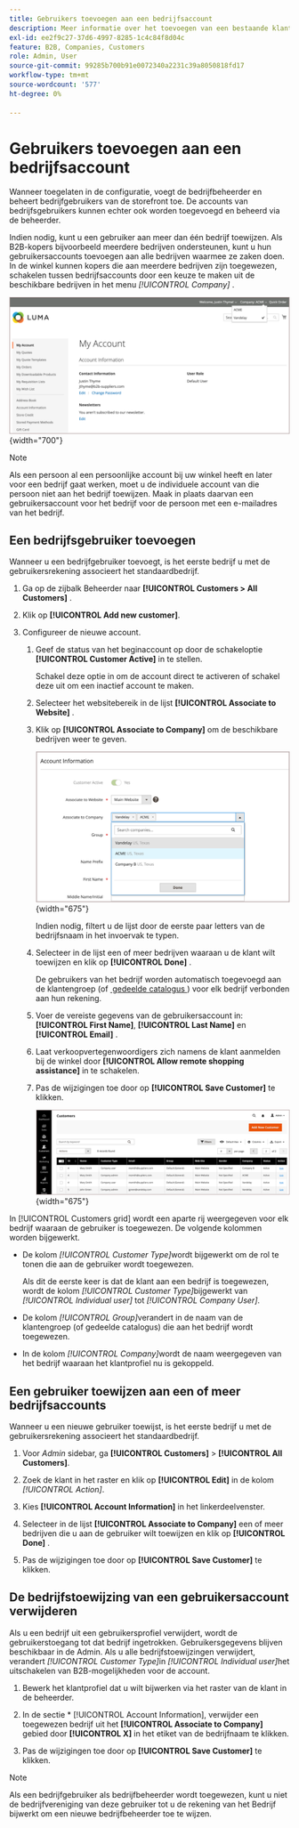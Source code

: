 ```yaml
---
title: Gebruikers toevoegen aan een bedrijfsaccount
description: Meer informatie over het toevoegen van een bestaande klant aan een bedrijfsaccount.
exl-id: ee2f9c27-37d6-4997-8285-1c4c84f8d04c
feature: B2B, Companies, Customers
role: Admin, User
source-git-commit: 99285b700b91e0072340a2231c39a8050818fd17
workflow-type: tm+mt
source-wordcount: '577'
ht-degree: 0%

---
```


# Gebruikers toevoegen aan een bedrijfsaccount

Wanneer toegelaten in de configuratie, voegt de bedrijfbeheerder en beheert bedrijfgebruikers van de storefront toe. De accounts van bedrijfsgebruikers kunnen echter ook worden toegevoegd en beheerd via de beheerder.

Indien nodig, kunt u een gebruiker aan meer dan één bedrijf toewijzen. Als B2B-kopers bijvoorbeeld meerdere bedrijven ondersteunen, kunt u hun gebruikersaccounts toevoegen aan alle bedrijven waarmee ze zaken doen. In de winkel kunnen kopers die aan meerdere bedrijven zijn toegewezen, schakelen tussen bedrijfsaccounts door een keuze te maken uit de beschikbare bedrijven in het menu *[!UICONTROL Company]* .

![&#x200B; associeerde aan Bedrijf &#x200B;](./assets/company-assign-multi-switcher.png){width="700"}

>[!NOTE]
>
>Als een persoon al een persoonlijke account bij uw winkel heeft en later voor een bedrijf gaat werken, moet u de individuele account van die persoon niet aan het bedrijf toewijzen. Maak in plaats daarvan een gebruikersaccount voor het bedrijf voor de persoon met een e-mailadres van het bedrijf.

## Een bedrijfsgebruiker toevoegen

Wanneer u een bedrijfgebruiker toevoegt, is het eerste bedrijf u met de gebruikersrekening associeert het standaardbedrijf.

1. Ga op de zijbalk Beheerder naar **[!UICONTROL Customers > All Customers]** .

1. Klik op **[!UICONTROL Add new customer]**.

1. Configureer de nieuwe account.

   1. Geef de status van het beginaccount op door de schakeloptie **[!UICONTROL Customer Active]** in te stellen.

      Schakel deze optie in om de account direct te activeren of schakel deze uit om een inactief account te maken.

   1. Selecteer het websitebereik in de lijst **[!UICONTROL Associate to Website]** .

   1. Klik op **[!UICONTROL Associate to Company]** om de beschikbare bedrijven weer te geven.

      ![&#x200B; associeerde aan Bedrijf &#x200B;](./assets/company-assign-customer-account.png){width="675"}

      Indien nodig, filtert u de lijst door de eerste paar letters van de bedrijfsnaam in het invoervak te typen.

   1. Selecteer in de lijst een of meer bedrijven waaraan u de klant wilt toewijzen en klik op **[!UICONTROL Done]** .

      De gebruikers van het bedrijf worden automatisch toegevoegd aan de klantengroep (of [&#x200B; gedeelde catalogus &#x200B;](catalog-shared.md)) voor elk bedrijf verbonden aan hun rekening.

   1. Voer de vereiste gegevens van de gebruikersaccount in: **[!UICONTROL First Name]**, **[!UICONTROL Last Name]** en **[!UICONTROL Email]** .

   1. Laat verkoopvertegenwoordigers zich namens de klant aanmelden bij de winkel door **[!UICONTROL Allow remote shopping assistance]** in te schakelen.

   1. Pas de wijzigingen toe door op **[!UICONTROL Save Customer]** te klikken.

      ![&#x200B; het net van de Klant met bedrijftaken &#x200B;](./assets/company-assign-user-assignments.png){width="675"}

In [!UICONTROL Customers grid] wordt een aparte rij weergegeven voor elk bedrijf waaraan de gebruiker is toegewezen. De volgende kolommen worden bijgewerkt.

- De kolom _[!UICONTROL Customer Type]_&#x200B;wordt bijgewerkt om de rol te tonen die aan de gebruiker wordt toegewezen.

  Als dit de eerste keer is dat de klant aan een bedrijf is toegewezen, wordt de kolom _[!UICONTROL Customer Type]_&#x200B;bijgewerkt van&#x200B;_[!UICONTROL Individual user]_ tot _[!UICONTROL Company User]_.

- De kolom _[!UICONTROL Group]_&#x200B;verandert in de naam van de klantengroep (of gedeelde catalogus) die aan het bedrijf wordt toegewezen.

- In de kolom _[!UICONTROL Company]_&#x200B;wordt de naam weergegeven van het bedrijf waaraan het klantprofiel nu is gekoppeld.

## Een gebruiker toewijzen aan een of meer bedrijfsaccounts

Wanneer u een nieuwe gebruiker toewijst, is het eerste bedrijf u met de gebruikersrekening associeert het standaardbedrijf.

1. Voor _Admin_ sidebar, ga **[!UICONTROL Customers]** > **[!UICONTROL All Customers]**.

1. Zoek de klant in het raster en klik op **[!UICONTROL Edit]** in de kolom _[!UICONTROL Action]_.

1. Kies **[!UICONTROL Account Information]** in het linkerdeelvenster.

1. Selecteer in de lijst **[!UICONTROL Associate to Company]** een of meer bedrijven die u aan de gebruiker wilt toewijzen en klik op **[!UICONTROL Done]** .

1. Pas de wijzigingen toe door op **[!UICONTROL Save Customer]** te klikken.

## De bedrijfstoewijzing van een gebruikersaccount verwijderen

Als u een bedrijf uit een gebruikersprofiel verwijdert, wordt de gebruikerstoegang tot dat bedrijf ingetrokken. Gebruikersgegevens blijven beschikbaar in de Admin. Als u alle bedrijfstoewijzingen verwijdert, verandert _[!UICONTROL Customer Type]_&#x200B;in *[!UICONTROL Individual user]*&#x200B;het uitschakelen van B2B-mogelijkheden voor de account.

1. Bewerk het klantprofiel dat u wilt bijwerken via het raster van de klant in de beheerder.

1. In de sectie * [!UICONTROL Account Information], verwijder een toegewezen bedrijf uit het **[!UICONTROL Associate to Company]** gebied door **[!UICONTROL X]** in het etiket van de bedrijfnaam te klikken.

1. Pas de wijzigingen toe door op **[!UICONTROL Save Customer]** te klikken.

>[!NOTE]
>
>Als een bedrijfgebruiker als bedrijfbeheerder wordt toegewezen, kunt u niet de bedrijfvereniging van deze gebruiker tot u de rekening van het Bedrijf bijwerkt om een nieuwe bedrijfbeheerder toe te wijzen.
